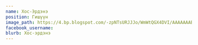 ```yaml
---
name: Хос-Эрдэнэ
position: Гишүүн
image_path: https://4.bp.blogspot.com/-zpNTsURJJJo/WmWtQGX4DVI/AAAAAAABMr4/WwQ1colW3koqIHrp3ePlNUTiMM83Z1F9QCLcBGAs/s1600/khos-erdene.jpg
facebook_username: 
blurb: Хос-эрдэнэ
---
```

